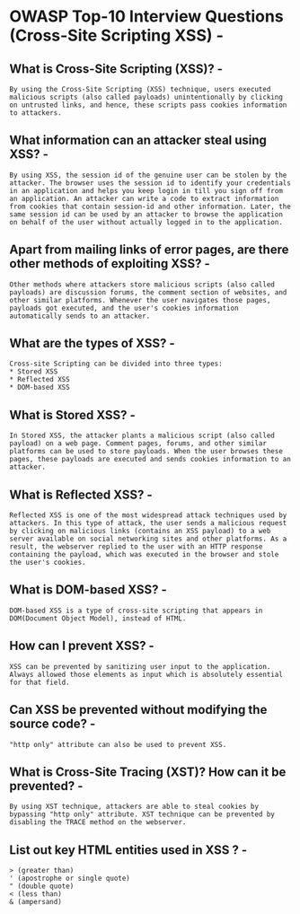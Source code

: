 # OWASP Top-10 Interview Questions (Cross-Site Scripting XSS) - 
## What is Cross-Site Scripting (XSS)? - 
    By using the Cross-Site Scripting (XSS) technique, users executed malicious scripts (also called payloads) unintentionally by clicking on untrusted links, and hence, these scripts pass cookies information to attackers.
## What information can an attacker steal using XSS? - 
    By using XSS, the session id of the genuine user can be stolen by the attacker. The browser uses the session id to identify your credentials in an application and helps you keep login in till you sign off from an application. An attacker can write a code to extract information from cookies that contain session-id and other information. Later, the same session id can be used by an attacker to browse the application on behalf of the user without actually logged in to the application.
## Apart from mailing links of error pages, are there other methods of exploiting XSS? - 
    Other methods where attackers store malicious scripts (also called payloads) are discussion forums, the comment section of websites, and other similar platforms. Whenever the user navigates those pages, payloads got executed, and the user's cookies information automatically sends to an attacker.
## What are the types of XSS? - 
    Cross-site Scripting can be divided into three types:
    * Stored XSS
    * Reflected XSS
    * DOM-based XSS
## What is Stored XSS? - 
    In Stored XSS, the attacker plants a malicious script (also called payload) on a web page. Comment pages, forums, and other similar platforms can be used to store payloads. When the user browses these pages, these payloads are executed and sends cookies information to an attacker.
## What is Reflected XSS? - 
    Reflected XSS is one of the most widespread attack techniques used by attackers. In this type of attack, the user sends a malicious request by clicking on malicious links (contains an XSS payload) to a web server available on social networking sites and other platforms. As a result, the webserver replied to the user with an HTTP response containing the payload, which was executed in the browser and stole the user's cookies.
## What is DOM-based XSS? - 
    DOM-based XSS is a type of cross-site scripting that appears in DOM(Document Object Model), instead of HTML.
## How can I prevent XSS? - 
    XSS can be prevented by sanitizing user input to the application. Always allowed those elements as input which is absolutely essential for that field. 
## Can XSS be prevented without modifying the source code? - 
    "http only" attribute can also be used to prevent XSS.
## What is Cross-Site Tracing (XST)? How can it be prevented? - 
    By using XST technique, attackers are able to steal cookies by bypassing "http only" attribute. XST technique can be prevented by disabling the TRACE method on the webserver.
## List out key HTML entities used in XSS ? - 
    > (greater than)
    ' (apostrophe or single quote)
    " (double quote)
    < (less than)
    & (ampersand)

